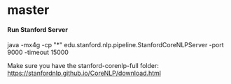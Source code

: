 # master


#### Run Stanford Server
java -mx4g -cp "*" edu.stanford.nlp.pipeline.StanfordCoreNLPServer -port 9000 -timeout 15000

Make sure you have the stanford-corenlp-full folder:
https://stanfordnlp.github.io/CoreNLP/download.html
